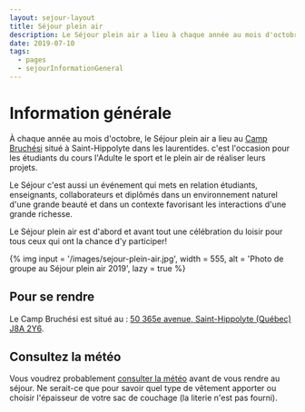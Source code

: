 ```yaml
---
layout: sejour-layout
title: Séjour plein air
description: Le Séjour plein air a lieu à chaque année au mois d'octobre. c'est l'occasion pour les étudiants du cours l'Adulte le sport et le plein air de réaliser leurs projets.
date: 2019-07-10
tags: 
  - pages
  - sejourInformationGeneral
---
```

# Information générale
À chaque année au mois d'octobre, le Séjour plein air a lieu au [Camp Bruchési](https://www.campbruchesi.ca/ "Site web du Camp Bruchési") situé à Saint-Hippolyte dans les laurentides. c'est l'occasion pour les étudiants du cours l'Adulte le sport et le plein air de réaliser leurs projets.

Le Séjour c'est aussi un événement qui mets en relation étudiants, enseignants, collaborateurs et diplômés dans un environnement naturel d'une grande beauté et dans un contexte favorisant les interactions d'une grande richesse.

Le Séjour plein air est d'abord et avant tout une célébration du loisir pour tous ceux qui ont la chance d'y participer!

{% img 
input = '/images/sejour-plein-air.jpg',
width = 555,
alt = 'Photo de groupe au Séjour plein air 2019',
lazy = true
%}

## Pour se rendre
Le Camp Bruchési est situé au : [50 365e avenue, Saint-Hippolyte (Québec) J8A 2Y6](https://www.google.com/maps/place/50+365e+Av,+Saint-Hippolyte,+QC+J8A+2Y6/@45.9458259,-73.9916273,17z/data=!3m1!4b1!4m5!3m4!1s0x4ccf3578d3e72bc5:0x342a8f8990b22bed!8m2!3d45.9458259!4d-73.9894386 "Page Google Maps pour cette adresse").
## Consultez la météo
Vous voudrez probablement [consulter la météo](https://www.accuweather.com/fr/ca/saint-hippolyte/j8a/hourly-weather-forecast/56156 "Météo pour Saint-Hippolyte sur AccuWeather") avant de vous rendre au séjour. Ne serait-ce que pour savoir quel type de vêtement apporter ou choisir l'épaisseur de votre sac de couchage (la literie n'est pas fourni).